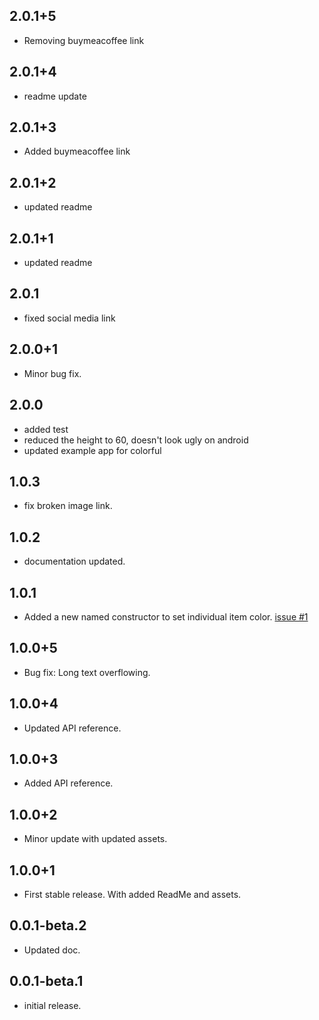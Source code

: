 ## 2.0.1+5
- Removing buymeacoffee link
## 2.0.1+4
- readme update
## 2.0.1+3
 - Added buymeacoffee link
## 2.0.1+2
 - updated readme
## 2.0.1+1
 - updated readme
## 2.0.1
 - fixed social media link
## 2.0.0+1
 - Minor bug fix.
## 2.0.0
 - added test
 - reduced the height to 60, doesn't look ugly on android
 - updated example app for colorful

## 1.0.3
 - fix broken image link.
## 1.0.2
 - documentation updated.
## 1.0.1
 - Added a new named constructor to set individual item color. [issue #1](https://github.com/watery-desert/sliding_clipped_nav_bar/issues/1#issue-928532739)
  
## 1.0.0+5
 - Bug fix: Long text overflowing.
## 1.0.0+4
 - Updated API reference.
## 1.0.0+3
 - Added API reference.
## 1.0.0+2
 - Minor update with updated assets.
## 1.0.0+1
 - First stable release. With added ReadMe and assets.
## 0.0.1-beta.2
 - Updated doc.
## 0.0.1-beta.1
 - initial release.
